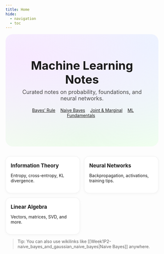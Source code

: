 ```yaml
---
title: Home
hide:
  - navigation
  - toc
---
```


<style>
/* Pastel hero + cards (scoped) */
.hero {
  --bg1: #f7e9ff;  /* lavender */
  --bg2: #e6f7ff;  /* powder blue */
  --bg3: #eaffe6;  /* mint */
  background:
    radial-gradient(1200px 600px at 10% 20%, var(--bg1) 0, transparent 60%),
    radial-gradient(1200px 600px at 90% 10%, var(--bg2) 0, transparent 60%),
    radial-gradient(1200px 600px at 50% 90%, var(--bg3) 0, transparent 60%);
  border-radius: 1.5rem;
  padding: 5rem 2rem;
  margin: 0 0 2rem 0;
  text-align: center;
}
.hero__content { max-width: 900px; margin: 0 auto; }
.hero h1 { margin: 0 0 .5rem 0; font-size: clamp(2rem, 4vw, 3rem); }
.hero .subtitle { font-size: 1.125rem; opacity: .8; margin: 0 0 1.25rem 0; }
.hero__actions .md-button { margin: .25rem .4rem; }

.cards {
  display: grid;
  grid-template-columns: repeat(auto-fit, minmax(220px, 1fr));
  gap: 14px;
}
.card {
  display: block;
  background: var(--md-surface, #fff);
  border: 1px solid rgba(0,0,0,.06);
  border-radius: 16px;
  padding: 16px 16px 18px;
  text-decoration: none !important;
  color: inherit;
  box-shadow: 0 2px 10px rgba(0,0,0,.04);
  transition: transform .12s ease, box-shadow .12s ease, border-color .12s ease;
}
.card:hover {
  transform: translateY(-2px);
  box-shadow: 0 6px 18px rgba(0,0,0,.06);
  border-color: rgba(0,0,0,.12);
}
.card h3 { margin: 4px 0 6px; font-size: 1.05rem; }
</style>

<div class="hero">
  <div class="hero__content">
    <h1>Machine Learning Notes</h1>
    <p class="subtitle">Curated notes on probability, foundations, and neural networks.</p>
    <p class="hero__actions">
      <a href="week1-2_probability_and_markov/Week1/Week1P1-conditional_probability_and_bayes_rule.md" class="md-button md-button--primary">Bayes’ Rule</a>
      <a href="week1-2_probability_and_markov/Week1/Week1P2-naive_bayes_and_gaussian_naive_bayes.md" class="md-button">Naive Bayes</a>
      <a href="week1-2_probability_and_markov/Week1/Week1P3-joint_and_marginal_distributions.md" class="md-button">Joint & Marginal</a>
      <a href="week1-2_probability_and_markov/Week1/Week1P4-ML_fundamentals.md" class="md-button">ML Fundamentals</a>
    </p>
  </div>
</div>

<section class="cards">
  <a class="card" href="Entropy.md">
    <h3>Information Theory</h3>
    <p>Entropy, cross-entropy, KL divergence.</p>
  </a>
  <a class="card" href="Week8_9_Neural_Networks_and_Backprop.md">
    <h3>Neural Networks</h3>
    <p>Backpropagation, activations, training tips.</p>
  </a>
  <a class="card" href="Week5_6_Linear_Algebra_for_ML.md">
    <h3>Linear Algebra</h3>
    <p>Vectors, matrices, SVD, and more.</p>
  </a>
</section>

> Tip: You can also use wikilinks like [[Week1P2-naive_bayes_and_gaussian_naive_bayes|Naive Bayes]] anywhere.
